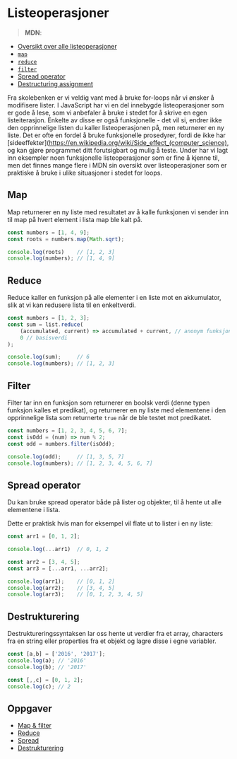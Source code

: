# Listeoperasjoner

> **MDN**:
* [Oversikt over alle listeoperasjoner](https://developer.mozilla.org/en-US/docs/Web/JavaScript/Reference/Global_Objects/Array)
* [`map`](https://developer.mozilla.org/en-US/docs/Web/JavaScript/Reference/Global_Objects/Array/map?v=control)
* [`reduce`](https://developer.mozilla.org/en-US/docs/Web/JavaScript/Reference/Global_Objects/Array/reduce?v=control)
* [`filter`](https://developer.mozilla.org/en-US/docs/Web/JavaScript/Reference/Global_Objects/Array/filter?v=control)
* [Spread operator](https://developer.mozilla.org/en-US/docs/Web/JavaScript/Reference/Operators/Spread_operator)
* [Destructuring assignment](https://developer.mozilla.org/en/docs/Web/JavaScript/Reference/Operators/Destructuring_assignment)


Fra skolebenken er vi veldig vant med å bruke for-loops når vi ønsker å modifisere lister.
I JavaScript har vi en del innebygde listeoperasjoner som er gode å lese, som vi anbefaler å bruke i stedet for å skrive en egen listeiterasjon. Enkelte av disse er også funksjonelle - det vil si, endrer ikke den opprinnelige listen du kaller listeoperasjonen på, men returnerer en ny liste. Det er ofte en fordel å bruke funksjonelle prosedyrer, fordi de ikke har [sideeffekter](https://en.wikipedia.org/wiki/Side_effect_(computer_science), og kan gjøre programmet ditt forutsigbart og mulig å teste. Under har vi lagt inn eksempler noen funksjonelle listeoperasjoner som er fine  å kjenne til, men det finnes mange flere i MDN sin oversikt over listeoperasjoner som er praktiske å bruke i ulike situasjoner i stedet for loops.

## Map
Map returnerer en ny liste med resultatet av å kalle funksjonen vi sender inn til map på hvert element i lista map ble kalt på.

```js
const numbers = [1, 4, 9];
const roots = numbers.map(Math.sqrt);

console.log(roots)    // [1, 2, 3]
console.log(numbers); // [1, 4, 9]

```

## Reduce
Reduce kaller en funksjon på alle elementer i en liste mot en akkumulator, slik at vi kan redusere lista til en enkeltverdi.

```js
const numbers = [1, 2, 3];
const sum = list.reduce(
	(accumulated, current) => accumulated + current, // anonym funksjon
	0 // basisverdi
);

console.log(sum);     // 6
console.log(numbers); // [1, 2, 3]
```

## Filter
Filter tar inn en funksjon som returnerer en boolsk verdi (denne typen funksjon kalles et predikat), og returnerer en ny liste med elementene i den opprinnelige lista som returnerte  `true` når de ble testet mot predikatet.


```js
const numbers = [1, 2, 3, 4, 5, 6, 7];
const isOdd = (num) => num % 2;
const odd = numbers.filter(isOdd);

console.log(odd);     // [1, 3, 5, 7]
console.log(numbers); // [1, 2, 3, 4, 5, 6, 7]
```

## Spread operator
Du kan bruke spread operator både på lister og objekter, til å hente ut alle elementene i lista.

Dette er praktisk hvis man for eksempel vil flate ut to lister i en ny liste:

```js
const arr1 = [0, 1, 2];

console.log(...arr1)  // 0, 1, 2

const arr2 = [3, 4, 5];
const arr3 = [...arr1, ...arr2];

console.log(arr1);    // [0, 1, 2]
console.log(arr2);    // [3, 4, 5]
console.log(arr3);    // [0, 1, 2, 3, 4, 5]
```

## Destrukturering
Destruktureringssyntaksen lar oss hente ut verdier fra et array, characters fra en string eller properties fra et objekt og lagre disse i egne variabler.

```js
const [a,b] = ['2016', '2017'];
console.log(a); // '2016'
console.log(b); // '2017'

const [,,c] = [0, 1, 2];
console.log(c); // 2
```

## Oppgaver
* [Map & filter](http://jsbin.com/tetevo/edit?js,console)
* [Reduce](https://jsbin.com/basuxog/edit?js,console)
* [Spread](http://tddbin.com/?782#?kata=es6/language/spread/with-arrays)
* [Destrukturering](http://tddbin.com/?36#?kata=es6/language/destructuring/array)
